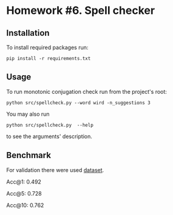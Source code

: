 # Homework #6. Spell checker
## Installation
To install required packages run:

```
pip install -r requirements.txt
```

## Usage
To run monotonic conjugation check run from the project's root:
```
python src/spellcheck.py --word wird -n_suggestions 3
```

You may also run
```
python src/spellcheck.py  --help
```

to see the arguments' description.

## Benchmark
For validation there were used [dataset](http://aspell.net/test/cur/).

Acc@1:   0.492

Acc@5:   0.728

Acc@10:  0.762